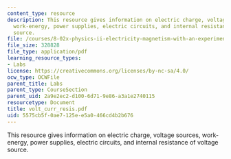 ```yaml
---
content_type: resource
description: This resource gives information on electric charge, voltage sources,
  work-energy, power supplies, electric circuits, and internal resistance of voltage
  source.
file: /courses/8-02x-physics-ii-electricity-magnetism-with-an-experimental-focus-spring-2005/5575cb5f0ae7125ee5a0466cd4b2b676_volt_curr_resis.pdf
file_size: 328828
file_type: application/pdf
learning_resource_types:
- Labs
license: https://creativecommons.org/licenses/by-nc-sa/4.0/
ocw_type: OCWFile
parent_title: Labs
parent_type: CourseSection
parent_uid: 2a9e2ec2-d100-6d71-9e86-a3a1e2740115
resourcetype: Document
title: volt_curr_resis.pdf
uid: 5575cb5f-0ae7-125e-e5a0-466cd4b2b676
---
```

This resource gives information on electric charge, voltage sources, work-energy, power supplies, electric circuits, and internal resistance of voltage source.